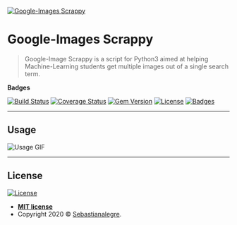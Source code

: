 <a href="http://sebastianalegre.com"><img src="https://sebastianalegre.com/wp-content/uploads/2020/06/GI-Scrappy.png" title="GI Scrappy" alt="Google-Images Scrappy"></a>

<!-- [![Sebastianalegre](https://sebastianalegre.com/wp-content/uploads/2020/06/GI-Scrappy.png)](http://sebastianalegre.com) -->


# Google-Images Scrappy

> Google-Image Scrappy is a script for Python3 aimed at helping Machine-Learning students get multiple images out of a single search term.

**Badges**

[![Build Status](http://img.shields.io/travis/badges/badgerbadgerbadger.svg?style=flat-square)](https://travis-ci.org/badges/badgerbadgerbadger)
[![Coverage Status](http://img.shields.io/coveralls/badges/badgerbadgerbadger.svg?style=flat-square)](https://coveralls.io/r/badges/badgerbadgerbadger)
[![Gem Version](http://img.shields.io/gem/v/badgerbadgerbadger.svg?style=flat-square)](https://rubygems.org/gems/badgerbadgerbadger)
[![License](http://img.shields.io/:license-mit-blue.svg?style=flat-square)](http://badges.mit-license.org)
[![Badges](http://img.shields.io/:badges-9/9-ff6799.svg?style=flat-square)](https://github.com/badges/badgerbadgerbadger)

---

## Usage

![Usage GIF](https://sebastianalegre.com/wp-content/uploads/2020/06/GIS.gif)

---

## License

[![License](http://img.shields.io/:license-mit-blue.svg?style=flat-square)](http://badges.mit-license.org)

- **[MIT license](http://opensource.org/licenses/mit-license.php)**
- Copyright 2020 © <a href="http://fvcproductions.com" target="_blank">Sebastianalegre</a>.
